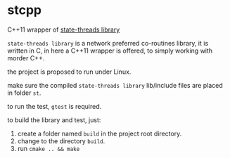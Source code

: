 # stcpp
C++11 wrapper of [state-threads library](http://state-threads.sourceforge.net/)

`state-threads library` is a network preferred co-routines library, it is
written in C, in here a C++11 wrapper is offered, to simply working with
morder C++.

the project is proposed to run under Linux.

make sure the compiled `state-threads library` lib/include files are placed in 
folder `st`.

to run the test, `gtest` is required.

to build the library and test, just:
1. create a folder named `build` in the project root directory.<br>
2. change to the directory `build`.<br>
3. run `cmake .. && make`<br>
